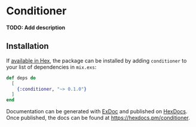 # Conditioner

**TODO: Add description**

## Installation

If [available in Hex](https://hex.pm/docs/publish), the package can be installed
by adding `conditioner` to your list of dependencies in `mix.exs`:

```elixir
def deps do
  [
    {:conditioner, "~> 0.1.0"}
  ]
end
```

Documentation can be generated with [ExDoc](https://github.com/elixir-lang/ex_doc)
and published on [HexDocs](https://hexdocs.pm). Once published, the docs can
be found at <https://hexdocs.pm/conditioner>.

